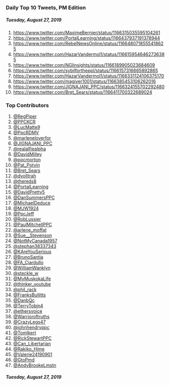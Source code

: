 ### Daily Top 10 Tweets, PM Edition
##### Tuesday, August 27, 2019
 1) https://www.twitter.com/MaximeBernier/status/1166315035595104261
 2) https://www.twitter.com/PortalLearning/status/1166437937191378944
 3) https://www.twitter.com/RebelNewsOnline/status/1166480718555418625
 4) https://www.twitter.com/HazarVandermol1/status/1166159546462736385
 5) https://www.twitter.com/NGIinsights/status/1166189905023684609
 6) https://www.twitter.com/sybilfortheppl/status/1166157316665892865
 7) https://www.twitter.com/HazarVandermol1/status/1166331124106375170
 8) https://www.twitter.com/magiver1001/status/1166385453106262016
 9) https://www.twitter.com/JIGNAJANI_PPC/status/1166324155702292480
10) https://www.twitter.com/Bret_Sears/status/1166411700322689024

### Top Contributors
1) [@RegPiper](https://www.twitter.com/RegPiper)
2) [@PPCKCR](https://www.twitter.com/PPCKCR)
3) [@LucMatte9](https://www.twitter.com/LucMatte9)
4) [@PpcRDMV](https://www.twitter.com/PpcRDMV)
5) [@marleneloverfor](https://www.twitter.com/marleneloverfor)
6) [@JIGNAJANI_PPC](https://www.twitter.com/JIGNAJANI_PPC)
7) [@realalfiealpha](https://www.twitter.com/realalfiealpha)
8) [@DavidMilley](https://www.twitter.com/DavidMilley)
9) [@ppcmorton](https://www.twitter.com/ppcmorton)
10) [@Pat_Potvin](https://www.twitter.com/Pat_Potvin)
11) [@Bret_Sears](https://www.twitter.com/Bret_Sears)
12) [@dyolltrah](https://www.twitter.com/dyolltrah)
13) [@thereds8](https://www.twitter.com/thereds8)
14) [@PortalLearning](https://www.twitter.com/PortalLearning)
15) [@DavidPretty5](https://www.twitter.com/DavidPretty5)
16) [@DanSummersPPC](https://www.twitter.com/DanSummersPPC)
17) [@MichaelDeduce](https://www.twitter.com/MichaelDeduce)
18) [@MJW1924](https://www.twitter.com/MJW1924)
19) [@PpcJeff](https://www.twitter.com/PpcJeff)
20) [@RobLussier](https://www.twitter.com/RobLussier)
21) [@PaulMitchellPPC](https://www.twitter.com/PaulMitchellPPC)
22) [@arlene_moffat](https://www.twitter.com/arlene_moffat)
23) [@Sue__Stevenson](https://www.twitter.com/Sue__Stevenson)
24) [@NotMyCanada1957](https://www.twitter.com/NotMyCanada1957)
25) [@stephan38337343](https://www.twitter.com/stephan38337343)
26) [@KAreYouSerious](https://www.twitter.com/KAreYouSerious)
27) [@BrunoSantia](https://www.twitter.com/BrunoSantia)
28) [@FA_Ciardullo](https://www.twitter.com/FA_Ciardullo)
29) [@WilliamWanklyn](https://www.twitter.com/WilliamWanklyn)
30) [@steckle_w](https://www.twitter.com/steckle_w)
31) [@MyMuskokaLife](https://www.twitter.com/MyMuskokaLife)
32) [@thinker_youtube](https://www.twitter.com/thinker_youtube)
33) [@phil_rack](https://www.twitter.com/phil_rack)
34) [@FranksBullitts](https://www.twitter.com/FranksBullitts)
35) [@DanbQc](https://www.twitter.com/DanbQc)
36) [@TerryTobin4](https://www.twitter.com/TerryTobin4)
37) [@ethersvoice](https://www.twitter.com/ethersvoice)
38) [@Warrioroftruths](https://www.twitter.com/Warrioroftruths)
39) [@CrazyLegs47](https://www.twitter.com/CrazyLegs47)
40) [@johnhendryppc](https://www.twitter.com/johnhendryppc)
41) [@TomIkert](https://www.twitter.com/TomIkert)
42) [@RickStewartPPC](https://www.twitter.com/RickStewartPPC)
43) [@Can_Libertarian](https://www.twitter.com/Can_Libertarian)
44) [@Rakiko_Hime](https://www.twitter.com/Rakiko_Hime)
45) [@Valerie24190901](https://www.twitter.com/Valerie24190901)
46) [@GtoPmd](https://www.twitter.com/GtoPmd)
47) [@AndyBrookeLmstn](https://www.twitter.com/AndyBrookeLmstn)

##### Tuesday, August 27, 2019
